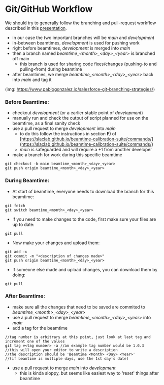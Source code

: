 # Git/GitHub Workflow

We should try to generally follow the branching and pull-request workflow described in this [presentation](https://docs.google.com/presentation/d/1AXcH17xDfum4mZsdV5lfjn_mvSMp2ye796xrVuSM3w8/edit#slide=id.gf4dca9affc_0_7).
* in our case the two important branches will be _main_ and _development_
* in-between beamtimes, _development_ is used for pushing work 
* right before beamtimes, _development_ is merged into _main_ 
* then a branch named _beamtime\_\<month\>\_\<day\>\_\<year\>_ is branched off main
  * this branch is used for sharing code fixes/changes (pushing-to and pulling-from) during beamtime
* after beamtimes, we merge _beamtime\_\<month\>\_\<day\>\_\<year\>_ back into _main_ and tag it

(img: https://www.pablogonzalez.io/salesforce-git-branching-strategies/)

### Before Beamtime:
* checkout _development_ (or a earlier stable point of _development_) 
* manually run and check the output of script planned for use on the beamtime, as a final sanity check
* use a pull request to merge _development_  into _main_
  * to do this follow the instructions in section **F)** of [https://slaclab.github.io/beamtime-calibration-suite/commands/](https://slaclab.github.io/beamtime-calibration-suite/commands/)
  * _main_ is safeguarded and will require a +1 from another developer
* make a branch for work during this specific beamtime
```
git checkout -b main beamtime_<month>_<day>_<year>
git push origin beamtime_<month>_<day>_<year>
```

### During Beamtime:
* At start of beamtime, everyone needs to download the branch for this beamtime:
```
git fetch
git switch beamtime_<month>_<day>_<year>
```

* If you need to make changes to the code, first make sure your files are up to date:
```
git pull
```
* Now make your changes and upload them:
```
git add -u
git commit -m "<description of changes made>"
git push origin beamtime_<month>_<day>_<year>
```

* If someone else made and upload changes, you can download them by doing:
```
git pull
```

### After Beamtime:
* make sure all the changes that need to be saved are commited to _beamtime\_\<month\>\_\<day\>\_\<year\>_ 
* use a pull request to merge _beamtime\_\<month\>\_\<day\>\_\<year\>_  into _main_
* add a tag for the beamtime
```
//tag number is arbitrary at this point, just look at last tag and increment one of the values
git tag v<tag number> -a //an example tag number would be 1.0.3
//this will open your editor to write a description
//the description should be 'Beamtime <Month> <Day> <Year>'
//(if beamtime is multiple days, use the 1st day's date)
```
* use a pull request to merge _main_ into _development_
  * this is kinda sloppy, but seems like easiest way to 'reset' things after beamtime